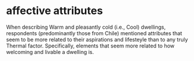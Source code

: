# affective attributes

When describing Warm and pleasantly cold (i.e., Cool) dwellings, respondents (predominantly those from Chile) mentioned attributes that seem to be more related to their aspirations and lifesteyle than to any truly Thermal factor. Specifically, elements that seem more related to how welcoming and livable a dwelling is.